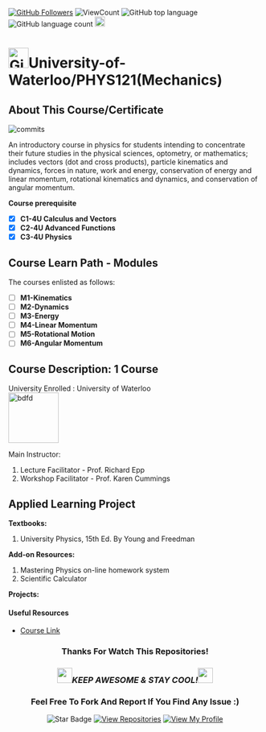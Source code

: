 <!--
 * @Author: BDFD
 * @Date: 2022-01-12 22:38:38
 * @LastEditTime: 2022-02-23 12:24:43
 * @LastEditors: BDFD
 * @Description:
 * @FilePath: \3.0-Course-Name_Coursera_Template\README.md
-->

<a href="https://github.com/bdfd"><img src="https://img.shields.io/github/followers/bdfd?label=Follow%20Me&logo=github" alt="GitHub Followers" /></a>
![ViewCount](https://views.whatilearened.today/views/github/University-Course-Tutorial/UW-PHYS121.svg?cache=remove)
![GitHub top language](https://img.shields.io/github/languages/top/University-Course-Tutorial/UW-PHYS121?style=flat)
![GitHub language count](https://img.shields.io/github/languages/count/University-Course-Tutorial/UW-PHYS121?style=flat)
<img height=20 src="https://cdn.jsdelivr.net/gh/bdfd/Personal_Image_Repo/7.Color-Icon/Status/On_Progress.svg" alt="bdfd" />

<!-- <img height=20 src="https://cdn.jsdelivr.net/gh/bdfd/Personal_Image_Repo/7.Color-Icon/Status/Finish.svg" alt="bdfd" /> -->

# <a href="https://github.com/bdfd"><img height=40 src="https://cdn.jsdelivr.net/gh/bdfd/Personal_Image_Repo/4.Stamp/BDFD_Stamp.png" alt="GitHub Followers" /></a>University-of-Waterloo/PHYS121(Mechanics)

## About This Course/Certificate

![commits](https://img.shields.io/github/last-commit/University-Course-Tutorial/UW-PHYS121?label=Last%20Commit%20)

<!-- <p align="center">
  <img src="https://img.shields.io/badge/Python-3670A0?style=plastic&logo=python&logoColor=ffffff&color=316999"/>
  <img src="https://img.shields.io/badge/pandas-%23130754.svg?style=plastic&logo=pandas&logoColor=white&color=4E447F"/>
  <img src="https://img.shields.io/badge/NumPy-%23013243.svg?style=plastic&logo=numpy&logoColor=white&color=416572"/>
  <img src="https://img.shields.io/badge/Plotly-%233F4F75.svg?style=plastic&logo=plotly&logoColor=white&color=3F4F75">
  <img src="https://img.shields.io/badge/scikit--learn-%23F89939.svg?style=plastic&logo=scikit-learn&logoColor=white&color=FCA043"/>
  <img src="https://img.shields.io/badge/Jupyter-%23F37725.svg?style=plastic&logo=jupyter&logoColor=white"/>
</p>  -->

An introductory course in physics for students intending to concentrate their future studies in the physical sciences, optometry, or mathematics; includes vectors (dot and cross products), particle kinematics and dynamics, forces in nature, work and energy, conservation of energy and linear momentum, rotational kinematics and dynamics, and conservation of angular momentum.

**Course prerequisite**

- [x] **C1-4U Calculus and Vectors**
- [x] **C2-4U Advanced Functions**
- [x] **C3-4U Physics**

## Course Learn Path - Modules

The courses enlisted as follows:

- [ ] **M1-Kinematics**
- [ ] **M2-Dynamics**
- [ ] **M3-Energy**
- [ ] **M4-Linear Momentum**
- [ ] **M5-Rotational Motion**
- [ ] **M6-Angular Momentum**

## Course Description: 1 Course

University Enrolled : University of Waterloo  
<img height=100 src="https://cdn.jsdelivr.net/gh/bdfd/Personal_Image_Repo/10.%20Course_Learning/2.0%20Canda%20University%20Logo/University_of_Waterloo.png" alt="bdfd" />

Main Instructor:

1. Lecture Facilitator - Prof. Richard Epp
2. Workshop Facilitator - Prof. Karen Cummings

## Applied Learning Project

**Textbooks:**

1. University Physics, 15th Ed. By Young and Freedman

**Add-on Resources:**

1. Mastering Physics on-line homework system
2. Scientific Calculator

**Projects:**

#### Useful Resources

- [Course Link](https://www.coursera.org/professional-certificates/ibm-data-science)

<div align="center">

### Thanks For Watch This Repositories!

### <img src="https://media.giphy.com/media/WUlplcMpOCEmTGBtBW/giphy.gif" width="30"><i>KEEP AWESOME & STAY COOL!</i><img src="https://media.giphy.com/media/WUlplcMpOCEmTGBtBW/giphy.gif" width="30">

### Feel Free To Fork And Report If You Find Any Issue :)

![Star Badge](https://img.shields.io/static/v1?label=%F0%9F%8C%9F&message=If%20Useful&style=style=flat&color=BC4E99)
[![View Repositories](https://img.shields.io/badge/View-My_Repositories-blue?logo=GitHub)](https://github.com/bdfd?tab=repositories)
[![View My Profile](https://img.shields.io/badge/View-My_Profile-green?logo=GitHub)](https://github.com/bdfd)

</div>
